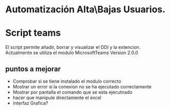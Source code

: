 # Automatización Alta\Bajas Usuarios.
<h1>Script teams</h1>
<p> El script permite añadir, borrar y visualizar el DDI y la extencion. <br> Actualmente se utiliza el modulo MicrosoftTeams Version 2.0.0 </p>
<h2>puntos a mejorar </h2>
  <ul>
    <li>Comprobar si se tiene instalado el modulo correcto </li>
    <li> Mostrar un error si la conexion no se ha ejecutado correctamente </li>
    <li> Mostrar por pantalla el comando que se esta ejecutnado </li>
    <li> hacer que manipule directamente el excel </li>
    <li> interfaz Grafica? </li>
  </ul>
  
